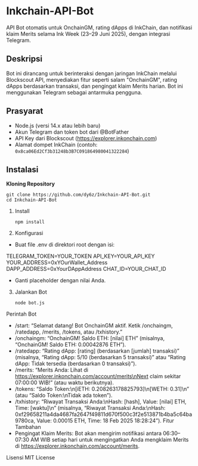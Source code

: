 # Inkchain-API-Bot

API Bot otomatis untuk OnchainGM, rating dApps di InkChain, dan notifikasi klaim Merits selama Ink Week (23–29 Juni 2025), dengan integrasi Telegram.

## Deskripsi
Bot ini dirancang untuk berinteraksi dengan jaringan InkChain melalui Blockscout API, menyediakan fitur seperti salam "OnchainGM", rating dApps berdasarkan transaksi, dan pengingat klaim Merits harian. Bot ini menggunakan Telegram sebagai antarmuka pengguna.

## Prasyarat
- Node.js (versi 14.x atau lebih baru)
- Akun Telegram dan token bot dari @BotFather
- API Key dari Blockscout (https://explorer.inkonchain.com)
- Alamat dompet InkChain (contoh: `0x8ca06Ed2Cf3b31248b3B7C091864980041322284`)

## Instalasi

**Kloning Repository**

    git clone https://github.com/dy6z/Inkchain-API-Bot.git
    cd Inkchain-API-Bot

1. Install

       npm install

2.  Konfigurasi
- Buat file .env di direktori root dengan isi:

TELEGRAM_TOKEN=YOUR_TOKEN
API_KEY=YOUR_API_KEY
YOUR_ADDRESS=0xYOurWallet_Address
DAPP_ADDRESS=0xYourDAppAddress
CHAT_ID=YOUR_CHAT_ID
- Ganti placeholder dengan nilai Anda.

3. Jalankan Bot

       node bot.js

Perintah Bot
- /start: “Selamat datang! Bot OnchainGM aktif. Ketik /onchaingm, /ratedapp, /merits, /tokens, atau /txhistory.”
- /onchaingm: “OnchainGM! Saldo ETH: [nilai] ETH” (misalnya, “OnchainGM! Saldo ETH: 0.00042876 ETH”).
- /ratedapp: “Rating dApp: [rating] (berdasarkan [jumlah] transaksi)” (misalnya, “Rating dApp: 5/10 (berdasarkan 5 transaksi)” atau “Rating dApp: Tidak tersedia (berdasarkan 0 transaksi)”).
- /merits: “Merits Anda: Lihat di https://explorer.inkonchain.com/account/merits\nNext claim sekitar 07:00:00 WIB!” (atau waktu berikutnya).
- /tokens: “Saldo Token:\n[iETH: 0.208263178825793]\n[WETH: 0.31]\n” (atau “Saldo Token:\nTidak ada token”).
- /txhistory: “Riwayat Transaksi Anda:\nHash: [hash], Value: [nilai] ETH, Time: [waktu]\n” (misalnya, “Riwayat Transaksi Anda:\nHash: 0xf29658211a4da4687fa2647f49811d670f500c3f2e513871b4ba5c64ba9780ca, Value: 0.00015 ETH, Time: 18 Feb 2025 18:28:24”).
Fitur Tambahan
- Pengingat Klaim Merits: Bot akan mengirim notifikasi antara 06:30–07:30 AM WIB setiap hari untuk mengingatkan Anda mengklaim Merits di https://explorer.inkonchain.com/account/merits.

Lisensi
MIT License

